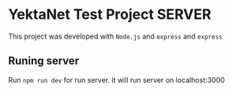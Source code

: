 # YektaNet Test Project SERVER

This project was developed with `Node.js` and `express` and `express`

## Runing server

Run `npm run dev` for run server. it will run server on localhost:3000
